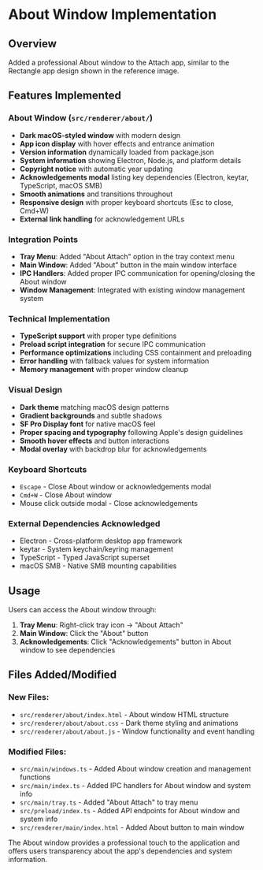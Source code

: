 # About Window Implementation

## Overview
Added a professional About window to the Attach app, similar to the Rectangle app design shown in the reference image.

## Features Implemented

### About Window (`src/renderer/about/`)
- **Dark macOS-styled window** with modern design
- **App icon display** with hover effects and entrance animation
- **Version information** dynamically loaded from package.json
- **System information** showing Electron, Node.js, and platform details
- **Copyright notice** with automatic year updating
- **Acknowledgements modal** listing key dependencies (Electron, keytar, TypeScript, macOS SMB)
- **Smooth animations** and transitions throughout
- **Responsive design** with proper keyboard shortcuts (Esc to close, Cmd+W)
- **External link handling** for acknowledgement URLs

### Integration Points
- **Tray Menu**: Added "About Attach" option in the tray context menu
- **Main Window**: Added "About" button in the main window interface
- **IPC Handlers**: Added proper IPC communication for opening/closing the About window
- **Window Management**: Integrated with existing window management system

### Technical Implementation
- **TypeScript support** with proper type definitions
- **Preload script integration** for secure IPC communication
- **Performance optimizations** including CSS containment and preloading
- **Error handling** with fallback values for system information
- **Memory management** with proper window cleanup

### Visual Design
- **Dark theme** matching macOS design patterns
- **Gradient backgrounds** and subtle shadows
- **SF Pro Display font** for native macOS feel
- **Proper spacing and typography** following Apple's design guidelines
- **Smooth hover effects** and button interactions
- **Modal overlay** with backdrop blur for acknowledgements

### Keyboard Shortcuts
- `Escape` - Close About window or acknowledgements modal
- `Cmd+W` - Close About window
- Mouse click outside modal - Close acknowledgements

### External Dependencies Acknowledged
- Electron - Cross-platform desktop app framework
- keytar - System keychain/keyring management
- TypeScript - Typed JavaScript superset
- macOS SMB - Native SMB mounting capabilities

## Usage
Users can access the About window through:
1. **Tray Menu**: Right-click tray icon → "About Attach"
2. **Main Window**: Click the "About" button
3. **Acknowledgements**: Click "Acknowledgements" button in About window to see dependencies

## Files Added/Modified

### New Files:
- `src/renderer/about/index.html` - About window HTML structure
- `src/renderer/about/about.css` - Dark theme styling and animations
- `src/renderer/about/about.js` - Window functionality and event handling

### Modified Files:
- `src/main/windows.ts` - Added About window creation and management functions
- `src/main/index.ts` - Added IPC handlers for About window and system info
- `src/main/tray.ts` - Added "About Attach" to tray menu
- `src/preload/index.ts` - Added API endpoints for About window and system info
- `src/renderer/main/index.html` - Added About button to main window

The About window provides a professional touch to the application and offers users transparency about the app's dependencies and system information.

